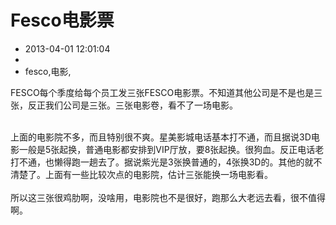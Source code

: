 # Fesco电影票
- 2013-04-01 12:01:04
- 
- fesco,电影,

FESCO每个季度给每个员工发三张FESCO电影票。不知道其他公司是不是也是三张，反正我们公司是三张。三张电影卷，看不了一场电影。<div><br /></div><div>上面的电影院不多，而且特别很不爽。星美影城电话基本打不通，而且据说3D电影一般是5张起换，普通电影都安排到VIP厅放，要8张起换。很狗血。反正电话老打不通，也懒得跑一趟去了。据说紫光是3张换普通的，4张换3D的。其他的就不清楚了。上面有一些比较次点的电影院，估计三张能换一场电影看。</div><div><br /></div><div>所以这三张很鸡肋啊，没啥用，电影院也不是很好，跑那么大老远去看，很不值得啊。</div>